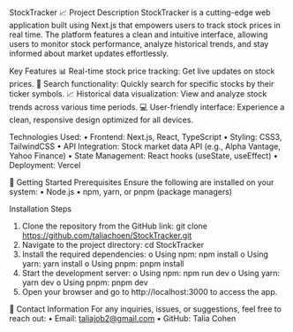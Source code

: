 StockTracker 📈
Project Description
StockTracker is a cutting-edge web application built using Next.js that empowers users to track stock prices in real time.
The platform features a clean and intuitive interface,
allowing users to monitor stock performance,
analyze historical trends,
and stay informed about market updates effortlessly.

Key Features
📊 Real-time stock price tracking: Get live updates on stock prices.
🔎 Search functionality: Quickly search for specific stocks by their ticker symbols.
📈 Historical data visualization: View and analyze stock trends across various time periods.
💻 User-friendly interface: Experience a clean, responsive design optimized for all devices.


Technologies Used:
•	Frontend: Next.js, React, TypeScript
•	Styling: CSS3, TailwindCSS
•	API Integration: Stock market data API (e.g., Alpha Vantage, Yahoo Finance)
•	State Management: React hooks (useState, useEffect)
•	Deployment: Vercel

🚀 Getting Started
Prerequisites
Ensure the following are installed on your system:
•	Node.js
•	npm, yarn, or pnpm (package managers)

Installation Steps
1.	Clone the repository from the GitHub link:
git clone https://github.com/taliachoen/StockTracker.git
2.	Navigate to the project directory:
cd StockTracker
3.	Install the required dependencies:
o	Using npm: npm install
o	Using yarn: yarn install
o	Using pnpm: pnpm install
4.	Start the development server:
o	Using npm: npm run dev
o	Using yarn: yarn dev
o	Using pnpm: pnpm dev
5.	Open your browser and go to http://localhost:3000 to access the app.

📧 Contact Information
For any inquiries, issues, or suggestions, feel free to reach out:
•	Email: taliajob2@gmail.com
•	GitHub: Talia Cohen
